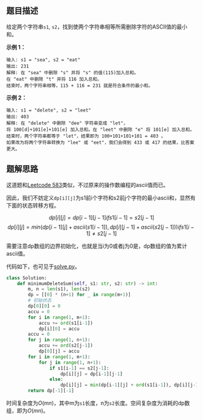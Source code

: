 
## 题目描述

给定两个字符串`s1`, `s2`，找到使两个字符串相等所需删除字符的ASCII值的最小和。

**示例 1：**
```
输入: s1 = "sea", s2 = "eat"
输出: 231
解释: 在 "sea" 中删除 "s" 并将 "s" 的值(115)加入总和。
在 "eat" 中删除 "t" 并将 116 加入总和。
结束时，两个字符串相等，115 + 116 = 231 就是符合条件的最小和。
```

**示例 2：**
```
输入: s1 = "delete", s2 = "leet"
输出: 403
解释: 在 "delete" 中删除 "dee" 字符串变成 "let"，
将 100[d]+101[e]+101[e] 加入总和。在 "leet" 中删除 "e" 将 101[e] 加入总和。
结束时，两个字符串都等于 "let"，结果即为 100+101+101+101 = 403 。
如果改为将两个字符串转换为 "lee" 或 "eet"，我们会得到 433 或 417 的结果，比答案更大。
```

## 题解思路

这道题和[Leetcode 583](https://leetcode.com/problems/delete-operation-for-two-strings/)类似，不过原来的操作数编程的ascii值而已。

因此，我们不妨定义`dp[i][j]`为s1前i个字符和s2前j个字符的最小ascii和，显然有下面的状态转移方程。

$$
dp[i][j] = dp[i-1][j-1] if s1[i-1] = s2[j-1]
$$
$$
dp[i][j] = min(dp[i-1][j] + ascii(s1[i-1]), dp[i][j-1] + ascii(s2[j-1])) if s1[i-1] \ne s2[j-1]
$$

需要注意dp数组的边界初始化，也就是当i为0或者j为0是，dp数组的值为累计ascii值。

代码如下，也可见于[solve.py](./solve.py)。
```python
class Solution:
    def minimumDeleteSum(self, s1: str, s2: str) -> int:
        m, n = len(s1), len(s2)
        dp = [[0] * (n+1) for _ in range(m+1)]
        # 初始状态
        dp[0][0] = 0
        accu = 0
        for i in range(1, m+1):
            accu += ord(s1[i-1])
            dp[i][0] = accu
        accu = 0
        for j in range(1, n+1):
            accu += ord(s2[j-1])
            dp[0][j] = accu
        for i in range(1, m+1):
            for j in range(1, n+1):
                if s1[i-1] == s2[j-1]:
                    dp[i][j] = dp[i-1][j-1]
                else:
                    dp[i][j] = min(dp[i-1][j] + ord(s1[i-1]), dp[i][j-1] + ord(s2[j-1]))
        return dp[-1][-1]
```

时间复杂度为$O(mn)$，其中m为`s1`长度，n为`s2`长度。空间复杂度为消耗的dp数组，即为$O(mn)$。